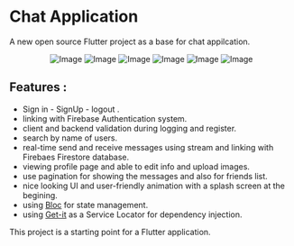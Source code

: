 # Chat Application

A new open source Flutter project as a base for chat appilcation.

<p align="center">
    <img src="screenshots/1.jpg" alt="Image"  />
    <img src="screenshots/2.jpg" alt="Image"  /> 
    <img src="screenshots/3.jpg" alt="Image"  />  
    <img src="screenshots/4.jpg" alt="Image"  />  
    <img src="screenshots/5.jpg" alt="Image"  />  
    <img src="screenshots/6.jpg" alt="Image"  />  
  
  
</p>

## Features : 

- Sign in - SignUp - logout .
- linking with Firebase Authentication system.
- client and backend validation during logging and register.
- search by name of users.
- real-time send and receive messages using stream and linking with Firebaes Firestore database.
- viewing profile page and able to edit info and upload images.
- use pagination for showing the messages and also for friends list.
- nice looking UI and user-friendly animation with a splash screen at the begining.
- using [Bloc](https://bloclibrary.dev/) for state management.
- using [Get-it](https://pub.dev/packages/get_it) as a Service Locator for dependency injection.


This project is a starting point for a Flutter application.
